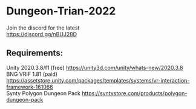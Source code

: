 # Dungeon-Trian-2022

Join the discord for the latest  <br />
https://discord.gg/nBUJ28D

## Requirements:

Unity 2020.3.8/f1 (free) https://unity3d.com/unity/whats-new/2020.3.8  <br />
BNG VRIF 1.81 (paid) https://assetstore.unity.com/packages/templates/systems/vr-interaction-framework-161066  <br />
Synty Polygon Dungeon Pack https://syntystore.com/products/polygon-dungeon-pack 


